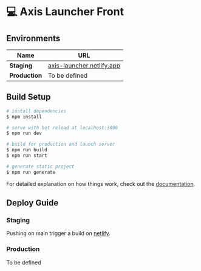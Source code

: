 # 💻 Axis Launcher Front

## Environments

| Name           | URL                                                             |
| -------------- | --------------------------------------------------------------- |
| **Staging**    | [axis-launcher.netlify.app](https://axis-launcher.netlify.app/) |
| **Production** | To be defined                                                   |

## Build Setup

```bash
# install dependencies
$ npm install

# serve with hot reload at localhost:3000
$ npm run dev

# build for production and launch server
$ npm run build
$ npm run start

# generate static project
$ npm run generate
```

For detailed explanation on how things work, check out the [documentation](https://nuxtjs.org).

## Deploy Guide

### Staging

Pushing on main trigger a build on [netlify](https://app.netlify.com/).

### Production

To be defined
